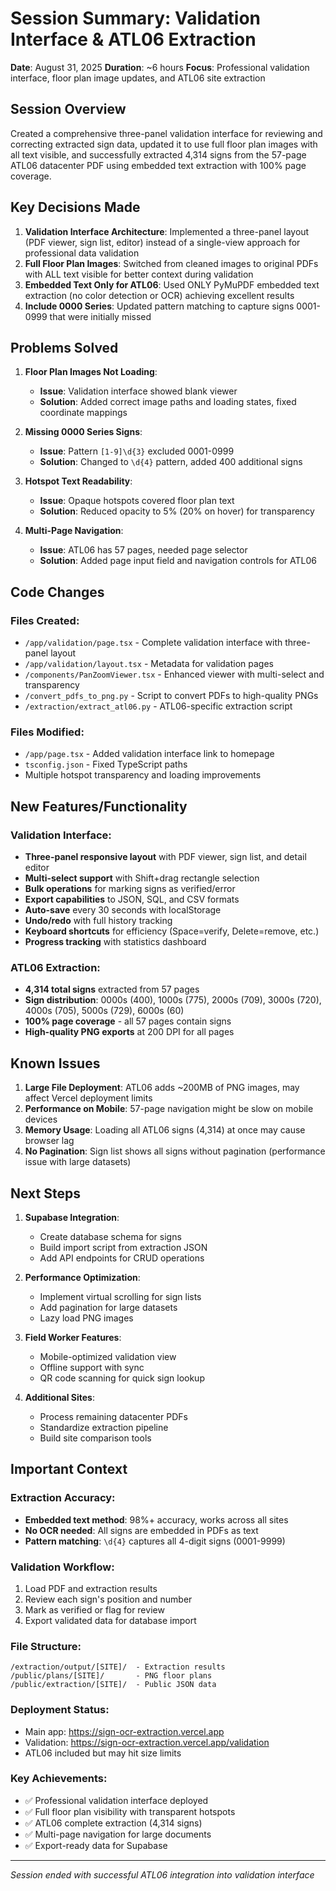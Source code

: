 # Session Summary: Validation Interface & ATL06 Extraction
**Date**: August 31, 2025
**Duration**: ~6 hours
**Focus**: Professional validation interface, floor plan image updates, and ATL06 site extraction

## Session Overview
Created a comprehensive three-panel validation interface for reviewing and correcting extracted sign data, updated it to use full floor plan images with all text visible, and successfully extracted 4,314 signs from the 57-page ATL06 datacenter PDF using embedded text extraction with 100% page coverage.

## Key Decisions Made

1. **Validation Interface Architecture**: Implemented a three-panel layout (PDF viewer, sign list, editor) instead of a single-view approach for professional data validation
2. **Full Floor Plan Images**: Switched from cleaned images to original PDFs with ALL text visible for better context during validation
3. **Embedded Text Only for ATL06**: Used ONLY PyMuPDF embedded text extraction (no color detection or OCR) achieving excellent results
4. **Include 0000 Series**: Updated pattern matching to capture signs 0001-0999 that were initially missed

## Problems Solved

1. **Floor Plan Images Not Loading**:
   - **Issue**: Validation interface showed blank viewer
   - **Solution**: Added correct image paths and loading states, fixed coordinate mappings

2. **Missing 0000 Series Signs**:
   - **Issue**: Pattern `[1-9]\d{3}` excluded 0001-0999
   - **Solution**: Changed to `\d{4}` pattern, added 400 additional signs

3. **Hotspot Text Readability**:
   - **Issue**: Opaque hotspots covered floor plan text
   - **Solution**: Reduced opacity to 5% (20% on hover) for transparency

4. **Multi-Page Navigation**:
   - **Issue**: ATL06 has 57 pages, needed page selector
   - **Solution**: Added page input field and navigation controls for ATL06

## Code Changes

### Files Created:
- `/app/validation/page.tsx` - Complete validation interface with three-panel layout
- `/app/validation/layout.tsx` - Metadata for validation pages
- `/components/PanZoomViewer.tsx` - Enhanced viewer with multi-select and transparency
- `/convert_pdfs_to_png.py` - Script to convert PDFs to high-quality PNGs
- `/extraction/extract_atl06.py` - ATL06-specific extraction script

### Files Modified:
- `/app/page.tsx` - Added validation interface link to homepage
- `tsconfig.json` - Fixed TypeScript paths
- Multiple hotspot transparency and loading improvements

## New Features/Functionality

### Validation Interface:
- **Three-panel responsive layout** with PDF viewer, sign list, and detail editor
- **Multi-select support** with Shift+drag rectangle selection
- **Bulk operations** for marking signs as verified/error
- **Export capabilities** to JSON, SQL, and CSV formats
- **Auto-save** every 30 seconds with localStorage
- **Undo/redo** with full history tracking
- **Keyboard shortcuts** for efficiency (Space=verify, Delete=remove, etc.)
- **Progress tracking** with statistics dashboard

### ATL06 Extraction:
- **4,314 total signs** extracted from 57 pages
- **Sign distribution**: 0000s (400), 1000s (775), 2000s (709), 3000s (720), 4000s (705), 5000s (729), 6000s (60)
- **100% page coverage** - all 57 pages contain signs
- **High-quality PNG exports** at 200 DPI for all pages

## Known Issues

1. **Large File Deployment**: ATL06 adds ~200MB of PNG images, may affect Vercel deployment limits
2. **Performance on Mobile**: 57-page navigation might be slow on mobile devices
3. **Memory Usage**: Loading all ATL06 signs (4,314) at once may cause browser lag
4. **No Pagination**: Sign list shows all signs without pagination (performance issue with large datasets)

## Next Steps

1. **Supabase Integration**:
   - Create database schema for signs
   - Build import script from extraction JSON
   - Add API endpoints for CRUD operations

2. **Performance Optimization**:
   - Implement virtual scrolling for sign lists
   - Add pagination for large datasets
   - Lazy load PNG images

3. **Field Worker Features**:
   - Mobile-optimized validation view
   - Offline support with sync
   - QR code scanning for quick sign lookup

4. **Additional Sites**:
   - Process remaining datacenter PDFs
   - Standardize extraction pipeline
   - Build site comparison tools

## Important Context

### Extraction Accuracy:
- **Embedded text method**: 98%+ accuracy, works across all sites
- **No OCR needed**: All signs are embedded in PDFs as text
- **Pattern matching**: `\d{4}` captures all 4-digit signs (0001-9999)

### Validation Workflow:
1. Load PDF and extraction results
2. Review each sign's position and number
3. Mark as verified or flag for review
4. Export validated data for database import

### File Structure:
```
/extraction/output/[SITE]/  - Extraction results
/public/plans/[SITE]/       - PNG floor plans
/public/extraction/[SITE]/  - Public JSON data
```

### Deployment Status:
- Main app: https://sign-ocr-extraction.vercel.app
- Validation: https://sign-ocr-extraction.vercel.app/validation
- ATL06 included but may hit size limits

### Key Achievements:
- ✅ Professional validation interface deployed
- ✅ Full floor plan visibility with transparent hotspots
- ✅ ATL06 complete extraction (4,314 signs)
- ✅ Multi-page navigation for large documents
- ✅ Export-ready data for Supabase

---
*Session ended with successful ATL06 integration into validation interface*